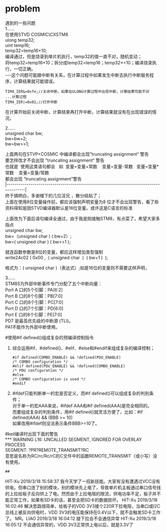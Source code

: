 # problem
遇到的一些问题  
1......  
在使用STVD COSMIC\CXSTM8  
ulong temp32;  
uint temp16;  
temp32=temp16×10;  
编译通过，但是烧录到单片机执行，temp32的值一直不对，随机变动；  
将temp32=temp16×10；拆分成temp32=temp16；temp32×=10；编译烧录执行，一切正确。  
---这个问题可能跟中断有关系，在计算过程中如果发生中断去执行中断服务程序，计算结果就可能错误。  

    TIM4_IER&=0xfe;//关闭中断，如果在ULONG计算过程中出现中断，计算结果可能不对
    ...计算过程
    TIM4_IER|=0x01;//打开中断  
在计算开始前关闭中断，计算结束再打开中断，计算结果就没有在出现错误的情况。

2......  
unsigned char bw;  
bw=bw+2;  
bw=bw>>1;  
  
上面两句在STVP+COSMIC 中编译都会出现”truncating assignment“ 警告  
要怎样改才不会出现 ”truncating assignment“ 警告  
也就是  使用这类语句都会   如  变量=变量+常数    变量=变量-常数   变量=变量\*常数    变量=变量/常数   
都会出现 “truncating assignment”警告   
|---------------------------------------------------------------------------------------|  
终于搞明白，多谢楼下的几位淫兄 ，散分结贴了；  
上面在使用8位变量操作前，都应该强制声明变量为8 位才不会出现警告，看了些资料得知是因STVD编译器默认是16位变量。或许这是C语言的标准  
  
上面改为下面后语句编译全通过，由于我是刚接触STM8，有点菜了，希望大家多指点  
unsigned char bw;  
bw=（unsigned char ) ( bw+2）;  
bw=( unsigned char ) ( bw>>1 );  
  
就连函数参数是8位的变量，都应这样增加类型强制  
write24c02 ( 0x00 ,  ( unsigned char  )  ( bw+1 )  );  
  
格式为：( unsigned char )（表达式）;如是16位的变量则不需要这样声明，   

3......  
STM8S为外部中断事件专门分配了五个中断向量：  
Port A 口的5个引脚：PA[6:2]  
Port B 口的8个引脚：PB[7:0]  
Port C 口的8个引脚：PC[7:0]  
Port D 口的7个引脚：PD[6:0]  
Port E 口的8个引脚：PE[7:0]  
PD7 是最高优先级的中断源 (TLI)。  
PA1不能作为外部中断使用。  

 #使用#if defined()组成复杂的预编译控制指令  
1. 综合运用#if、#defined()、#elif、#else和#endif来组成复杂的编译控制；  

    `#if defined(COMBO_ENABLE) && !defined(PDU_ENABLE)`  
    `/* COMBO configuration */`  
    `#elif defined(PDU_ENABLE) && !defined(COMBO_ENABLE)`  
    `/* PDU configuration */`  
    `#else`  
    `/* COMBO configuration is used */`  
    `#endif`   
2. #ifdef只能判断单一的宏是否定义，而#if defined()可以组成复杂的判别条件；  
对于单一的宏AAA来说，#ifdef AAA和#if defined(AAA)是完全相同的。  
而要组成复杂的判别条件，用#if defined()就灵活方便了，比如：#if defined(AAA) && (BBB >= 10)  
如果改用#ifdef则没法表示条件BBB>=10了。  

 #keil编译时出现下面的警告  
*** WARNING L16: UNCALLED SEGMENT, IGNORED FOR OVERLAY PROCESS  
    SEGMENT: ?PR?REMOTE_TRANSMIT?RC  
意思是名称为RC/rc/Rc/rC的C文件中的函数REMOTE_TRANSMIT（或小写）没有使用。

    ##
HIT-Xu 2019/3/18 15:58:37
我今天学了一招新技能。大家有没有遭遇过VCC没有供电，但串口连了别的模块，别的模块先上电了，导致单片机主板通过串口信号线的上拉给板子反向供上了电。然而由于上拉电阻的限流，供电功率不足，板子并不能正常工作，如果有SD卡的话，甚至会把SD卡的数据损坏。
HIT-Xu 2019/3/18 16:02:46
解决思路很简单，给板子的VDD 3V3接个220R下拉电阻，当串口或I2C总线上被反向供电时，VDD 3V3的电压能保持在0.4V以下，就不会触发SD卡工作了。
MR。LIAO 2019/3/18 16:04:12
接下拉会不会通信异常
HIT-Xu 2019/3/18 16:05:12
不会通信异常的，VDD 3V3正常供上电以后，就是3.3V了
